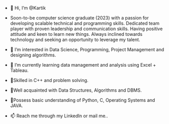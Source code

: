 - 👋 Hi, I’m @Kartik

- Soon-to-be computer science graduate (2023) with a passion for developing scalable technical and programming skills. Dedicated team player with proven leadership and    communication skills. Having positive attitude and keen to learn new things. Always inclined towards technology and seeking an opportunity to leverage my talent.

- 👀 I’m interested in Data Science, Programming, Project Management and designing algorithms.
- 🌱 I’m currently learning data management and analysis using Excel + Tableau.
- 📌Skilled in C++ and problem solving.
- 📌Well acquainted with Data Structures, Algorithms and DBMS.
- 📌Possess basic understanding of Python, C, Operating Systems and JAVA.
- 📫 Reach me through my LinkedIn or mail me..

<!---
Kartik0132/Kartik0132 is a ✨ special ✨ repository because its `README.md` (this file) appears on your GitHub profile.
You can click the Preview link to take a look at your changes.
--->
